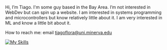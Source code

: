 Hi, I’m Tiago. I'm some guy based in the Bay Area.
I’m not interested in WebDev but can spin up a website.
I am interested in systems programming and microcontrollers but know relatively little about it.
I am very interested in ML and know a little bit about it.

How to reach me: email tiagoflora@uni.minerva.edu

<!---
t-flora/t-flora is a ✨ special ✨ repository because its `README.md` (this file) appears on your GitHub profile.
You can click the Preview link to take a look at your changes.
--->
[![My Skills](https://skillicons.dev/icons?i=js,html,css,ts,py,linux,aws,bash,firebase,flask,git,github,md,netlify,nextjs,nodejs,r,react,tailwind,vim,vscode)](https://skillicons.dev)
